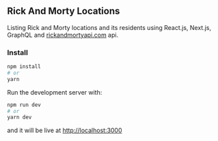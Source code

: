 ## Rick And Morty Locations

Listing Rick and Morty locations and its residents using React.js, Next.js, GraphQL and [rickandmortyapi.com](https://rickandmortyapi.com) api.

### Install

```bash
npm install
# or
yarn
```

Run the development server with:

```bash
npm run dev
# or
yarn dev
```

and it will be live at [http://localhost:3000](http://localhost:3000)
